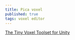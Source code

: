 ```yaml
---
title: Pica voxel
published: true
tags: voxel editor
---
```


[The Tiny Voxel Toolset for Unity](http://picavoxel.com/)
